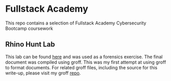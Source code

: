 # Fullstack Academy
This repo contains a selection of Fullstack Academy Cybersecurity Bootcamp coursework
## Rhino Hunt Lab
This lab can be found [here](https://cfreds-archive.nist.gov/dfrws/Rhino_Hunt.html) and was used as a forensics exercise. The final document was compiled using groff. This was my first attempt at using groff to format documents. For related groff files, including the source for this write-up, please visit my groff [repo](https://github.com/c-Shott/Groffwork).
